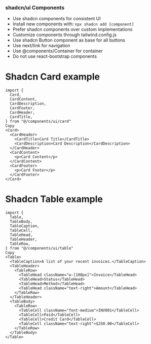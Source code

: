 ### shadcn/ui Components
- Use shadcn components for consistent UI
- Install new components with: `npx shadcn add [component]`
- Prefer shadcn components over custom implementations
- Customize components through tailwind.config.js
- Use shadcn Button component as base for all buttons
- Use next/link for navigation
- Use @components/Container for container
- Do not use react-bootstrap components

# Shadcn Card example

```tsx
import {
  Card,
  CardContent,
  CardDescription,
  CardFooter,
  CardHeader,
  CardTitle,
} from "@/components/ui/card"
Copy
<Card>
  <CardHeader>
    <CardTitle>Card Title</CardTitle>
    <CardDescription>Card Description</CardDescription>
  </CardHeader>
  <CardContent>
    <p>Card Content</p>
  </CardContent>
  <CardFooter>
    <p>Card Footer</p>
  </CardFooter>
</Card>
```

# Shadcn Table example

```tsx
import {
  Table,
  TableBody,
  TableCaption,
  TableCell,
  TableHead,
  TableHeader,
  TableRow,
} from "@/components/ui/table"
Copy
<Table>
  <TableCaption>A list of your recent invoices.</TableCaption>
  <TableHeader>
    <TableRow>
      <TableHead className="w-[100px]">Invoice</TableHead>
      <TableHead>Status</TableHead>
      <TableHead>Method</TableHead>
      <TableHead className="text-right">Amount</TableHead>
    </TableRow>
  </TableHeader>
  <TableBody>
    <TableRow>
      <TableCell className="font-medium">INV001</TableCell>
      <TableCell>Paid</TableCell>
      <TableCell>Credit Card</TableCell>
      <TableCell className="text-right">$250.00</TableCell>
    </TableRow>
  </TableBody>
</Table>
```